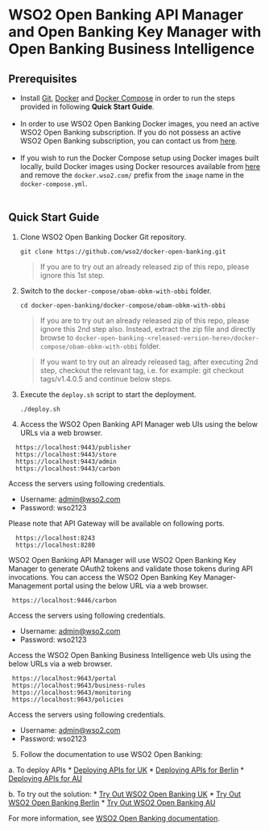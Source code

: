 # WSO2 Open Banking API Manager and Open Banking Key Manager with Open Banking Business Intelligence
 

## Prerequisites

 * Install [Git](https://git-scm.com/book/en/v2/Getting-Started-Installing-Git), [Docker](https://www.docker.com/get-docker) and [Docker Compose](https://docs.docker.com/compose/install/#install-compose)
   in order to run the steps provided in following **Quick Start Guide**. <br><br>
 * In order to use WSO2 Open Banking Docker images, you need an active WSO2 Open Banking subscription. If you do not possess an active WSO2
   Open Banking subscription, you can contact us from [here](https://wso2.com/solutions/financial/open-banking/).<br><br>
 * If you wish to run the Docker Compose setup using Docker images built locally, build Docker images using Docker resources available from [here](../../dockerfiles/) and remove the `docker.wso2.com/` prefix from the `image` name in the `docker-compose.yml`. <br><br>
    
## Quick Start Guide

1. Clone WSO2 Open Banking Docker Git repository.

    ```
    git clone https://github.com/wso2/docker-open-banking.git
    ```
    > If you are to try out an already released zip of this repo, please ignore this 1st step. 

2. Switch to the `docker-compose/obam-obkm-with-obbi` folder.

    ```
    cd docker-open-banking/docker-compose/obam-obkm-with-obbi
    ```
    > If you are to try out an already released zip of this repo, please ignore this 2nd step also. 
     Instead, extract the zip file and directly browse to `docker-open-banking-<released-version-here>/docker-compose/obam-obkm-with-obbi` folder. 
     
    > If you want to try out an already released tag, after executing 2nd step, checkout the relevant tag, 
     i.e. for example: git checkout tags/v1.4.0.5 and continue below steps.

3. Execute the `deploy.sh` script to start the deployment.
   ```
   ./deploy.sh
   ```

4. Access the WSO2 Open Banking API Manager web UIs using the below URLs via a web browser.

 ```
   https://localhost:9443/publisher
   https://localhost:9443/store
   https://localhost:9443/admin
   https://localhost:9443/carbon
 ```
 
 Access the servers using following credentials.
    
 * Username: admin@wso2.com <br>
 * Password: wso2123
 
 Please note that API Gateway will be available on following ports.
  ```
    https://localhost:8243
    https://localhost:8280
  ```

 WSO2 Open Banking API Manager will use WSO2 Open Banking Key Manager to generate OAuth2 tokens and validate those tokens during API invocations. You can access the WSO2 Open Banking Key Manager-Management portal using the below URL via a web browser.

  ```
   https://localhost:9446/carbon
  ```
 
 Access the servers using following credentials.
    
 * Username: admin@wso2.com <br>
 * Password: wso2123

 Access the WSO2 Open Banking Business Intelligence web UIs using the below URLs via a web browser.

  ```
   https://localhost:9643/portal
   https://localhost:9643/business-rules
   https://localhost:9643/monitoring
   https://localhost:9643/policies
  ```
 
 Access the servers using following credentials.
    
 * Username: admin@wso2.com <br>
 * Password: wso2123

5. Follow the documentation to use WSO2 Open Banking:

a. To deploy APIs
    * [Deploying APIs for UK](https://docs.wso2.com/display/OB200/Deploying+APIs+for+UK)
    * [Deploying APIs for Berlin](https://docs.wso2.com/display/OB200/Deploying+APIs+for+Berlin)
    * [Deploying APIs for AU](https://docs.wso2.com/display/OB200/Deploying+APIs+for+Australia)

b. To try out the solution:
    * [Try Out WSO2 Open Banking UK](https://docs.wso2.com/display/OB200/Try+Out+WSO2+Open+Banking+UK)
    * [Try Out WSO2 Open Banking Berlin](https://docs.wso2.com/display/OB200/Try+Out+WSO2+Open+Banking+Berlin?src=sidebar)
    * [Try Out WSO2 Open Banking AU](https://docs.wso2.com/display/OB200/Try+Out+WSO2+Open+Banking+Au)

For more information, see [WSO2 Open Banking documentation](https://docs.wso2.com/display/OB200).
